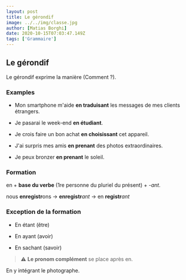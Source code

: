 ```yaml
---
layout: post
title: Le gérondif
image: ../../img/classe.jpg
author: [Matias Borghi]
date: 2020-10-15T07:03:47.149Z
tags: ['Grammaire']
---
```


## Le gérondif

Le gérondif exprime la manière (Comment ?).

### Examples

- Mon smartphone m'aide **en traduisant** les messages de mes clients étrangers.

- Je pasarai le week-end **en étudiant**.

- Je crois faire un bon achat **en choisissant** cet appareil.

- J'ai surpris mes amis **en prenant** des photos extraordinaires.

- Je peux bronzer **en prenant** le soleil.

### Formation 

en + **base du verbe** (1re personne du pluriel du présent) + *-ant*.

nous **enregistr**ons → **enregistr***ant* → en **registr***ant*

### Exception de la formation

- En étant (être)

- En ayant (avoir)

- En sachant (savoir)

> ⚠ **Le pronom complément** se place après en.

En y intégrant le photographe.